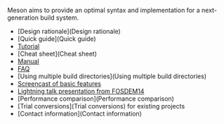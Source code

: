 Meson aims to provide an optimal syntax and implementation for a next-generation build system.

* [Design rationale](Design rationale)
* [Quick guide](Quick guide)
* [Tutorial](Tutorial)
* [Cheat sheet](Cheat sheet)
* [Manual](Manual)
* [FAQ](FAQ)
* [Using multiple build directories](Using multiple build directories)
* [Screencast of basic features](http://www.youtube.com/watch?v=rzLta78Jbi8)
* [Lightning talk presentation from FOSDEM14](http://video.fosdem.org/2014/H2215_Ferrer/Sunday/Introducing_the_Meson_build_system.webm)
* [Performance comparison](Performance comparison)
* [Trial conversions](Trial conversions) for existing projects
* [Contact information](Contact information)

